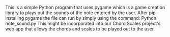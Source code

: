 This is a simple Python program that uses pygame which is a game creation library to plays out the sounds of the note entered by the user. 
After pip installing pygame the file can run by simply using the command: Python note_sound.py
This might be incorporated into our Chord Scales project's web app that allows the chords and scales to be played out to the user. 

